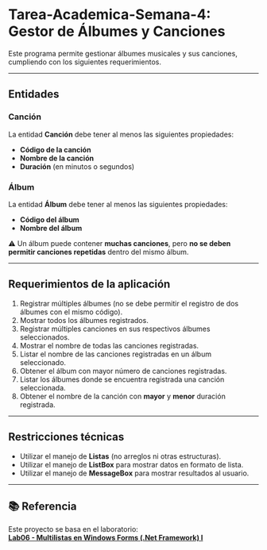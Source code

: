 # Tarea-Academica-Semana-4: Gestor de Álbumes y Canciones
Este programa permite gestionar álbumes musicales y sus canciones, cumpliendo con los siguientes requerimientos.

---

## Entidades

### Canción
La entidad **Canción** debe tener al menos las siguientes propiedades:
- **Código de la canción**
- **Nombre de la canción**
- **Duración** (en minutos o segundos)

### Álbum
La entidad **Álbum** debe tener al menos las siguientes propiedades:
- **Código del álbum**
- **Nombre del álbum**

⚠️ Un álbum puede contener **muchas canciones**, pero **no se deben permitir canciones repetidas** dentro del mismo álbum.

---

## Requerimientos de la aplicación

1. Registrar múltiples álbumes (no se debe permitir el registro de dos álbumes con el mismo código).
2. Mostrar todos los álbumes registrados.
3. Registrar múltiples canciones en sus respectivos álbumes seleccionados.
4. Mostrar el nombre de todas las canciones registradas.
5. Listar el nombre de las canciones registradas en un álbum seleccionado.
6. Obtener el álbum con mayor número de canciones registradas.
7. Listar los álbumes donde se encuentra registrada una canción seleccionada.
8. Obtener el nombre de la canción con **mayor** y **menor** duración registrada.

---

## Restricciones técnicas

- Utilizar el manejo de **Listas** (no arreglos ni otras estructuras).
- Utilizar el manejo de **ListBox** para mostrar datos en formato de lista.
- Utilizar el manejo de **MessageBox** para mostrar resultados al usuario.

---

## 📚 Referencia

Este proyecto se basa en el laboratorio:  
[**Lab06 - Multilistas en Windows Forms (.Net Framework) I**](https://www.youtube.com/watch?v=-1Bvo03GZ_0&t=367s)
